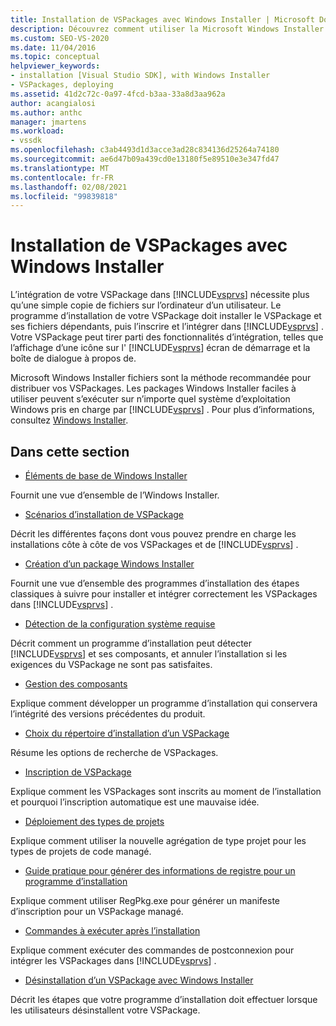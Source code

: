 ```yaml
---
title: Installation de VSPackages avec Windows Installer | Microsoft Docs
description: Découvrez comment utiliser la Microsoft Windows Installer pour installer un VSPackage et ses fichiers dépendants, puis l’inscrire et l’intégrer dans Visual Studio.
ms.custom: SEO-VS-2020
ms.date: 11/04/2016
ms.topic: conceptual
helpviewer_keywords:
- installation [Visual Studio SDK], with Windows Installer
- VSPackages, deploying
ms.assetid: 41d2c72c-0a97-4fcd-b3aa-33a8d3aa962a
author: acangialosi
ms.author: anthc
manager: jmartens
ms.workload:
- vssdk
ms.openlocfilehash: c3ab4493d1d3acce3ad28c834136d25264a74180
ms.sourcegitcommit: ae6d47b09a439cd0e13180f5e89510e3e347fd47
ms.translationtype: MT
ms.contentlocale: fr-FR
ms.lasthandoff: 02/08/2021
ms.locfileid: "99839818"
---
```

# <a name="installing-vspackages-with-windows-installer"></a>Installation de VSPackages avec Windows Installer
L’intégration de votre VSPackage dans [!INCLUDE[vsprvs](../../code-quality/includes/vsprvs_md.md)] nécessite plus qu’une simple copie de fichiers sur l’ordinateur d’un utilisateur. Le programme d’installation de votre VSPackage doit installer le VSPackage et ses fichiers dépendants, puis l’inscrire et l’intégrer dans [!INCLUDE[vsprvs](../../code-quality/includes/vsprvs_md.md)] . Votre VSPackage peut tirer parti des fonctionnalités d’intégration, telles que l’affichage d’une icône sur l' [!INCLUDE[vsprvs](../../code-quality/includes/vsprvs_md.md)] écran de démarrage et la boîte de dialogue à propos de.

 Microsoft Windows Installer fichiers sont la méthode recommandée pour distribuer vos VSPackages. Les packages Windows Installer faciles à utiliser peuvent s’exécuter sur n’importe quel système d’exploitation Windows pris en charge par [!INCLUDE[vsprvs](../../code-quality/includes/vsprvs_md.md)] . Pour plus d’informations, consultez [Windows Installer](/previous-versions/2kt85ked(v=vs.120)).

## <a name="in-this-section"></a>Dans cette section
- [Éléments de base de Windows Installer](../../extensibility/internals/windows-installer-basics.md)

 Fournit une vue d’ensemble de l’Windows Installer.

- [Scénarios d’installation de VSPackage](../../extensibility/internals/vspackage-setup-scenarios.md)

 Décrit les différentes façons dont vous pouvez prendre en charge les installations côte à côte de vos VSPackages et de [!INCLUDE[vsprvs](../../code-quality/includes/vsprvs_md.md)] .

- [Création d’un package Windows Installer](../../extensibility/internals/authoring-a-windows-installer-package.md)

 Fournit une vue d’ensemble des programmes d’installation des étapes classiques à suivre pour installer et intégrer correctement les VSPackages dans [!INCLUDE[vsprvs](../../code-quality/includes/vsprvs_md.md)] .

- [Détection de la configuration système requise](../../extensibility/internals/detecting-system-requirements.md)

 Décrit comment un programme d’installation peut détecter [!INCLUDE[vsprvs](../../code-quality/includes/vsprvs_md.md)] et ses composants, et annuler l’installation si les exigences du VSPackage ne sont pas satisfaites.

- [Gestion des composants](../../extensibility/internals/component-management.md)

 Explique comment développer un programme d’installation qui conservera l’intégrité des versions précédentes du produit.

- [Choix du répertoire d’installation d’un VSPackage](../../extensibility/internals/choosing-the-installation-directory-for-a-vspackage.md)

 Résume les options de recherche de VSPackages.

- [Inscription de VSPackage](../../extensibility/internals/vspackage-registration.md)

 Explique comment les VSPackages sont inscrits au moment de l’installation et pourquoi l’inscription automatique est une mauvaise idée.

- [Déploiement des types de projets](../../extensibility/internals/deploying-project-types.md)

 Explique comment utiliser la nouvelle agrégation de type projet pour les types de projets de code managé.

- [Guide pratique pour générer des informations de registre pour un programme d’installation](../../extensibility/internals/how-to-generate-registry-information-for-an-installer.md)

 Explique comment utiliser RegPkg.exe pour générer un manifeste d’inscription pour un VSPackage managé.

- [Commandes à exécuter après l’installation](../../extensibility/internals/commands-that-must-be-run-after-installation.md)

 Explique comment exécuter des commandes de postconnexion pour intégrer les VSPackages dans [!INCLUDE[vsprvs](../../code-quality/includes/vsprvs_md.md)] .

- [Désinstallation d’un VSPackage avec Windows Installer](../../extensibility/internals/uninstalling-a-vspackage-with-windows-installer.md)

 Décrit les étapes que votre programme d’installation doit effectuer lorsque les utilisateurs désinstallent votre VSPackage.